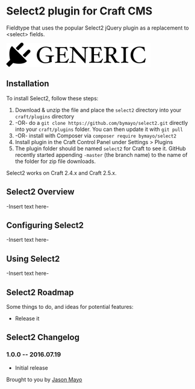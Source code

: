 # Select2 plugin for Craft CMS

Fieldtype that uses the popular Select2 jQuery plugin as a replacement to &lt;select&gt; fields.

![Screenshot](resources/screenshots/plugin_logo.png)

## Installation

To install Select2, follow these steps:

1. Download & unzip the file and place the `select2` directory into your `craft/plugins` directory
2.  -OR- do a `git clone https://github.com/bymayo/select2.git` directly into your `craft/plugins` folder.  You can then update it with `git pull`
3.  -OR- install with Composer via `composer require bymayo/select2`
4. Install plugin in the Craft Control Panel under Settings > Plugins
5. The plugin folder should be named `select2` for Craft to see it.  GitHub recently started appending `-master` (the branch name) to the name of the folder for zip file downloads.

Select2 works on Craft 2.4.x and Craft 2.5.x.

## Select2 Overview

-Insert text here-

## Configuring Select2

-Insert text here-

## Using Select2

-Insert text here-

## Select2 Roadmap

Some things to do, and ideas for potential features:

* Release it

## Select2 Changelog

### 1.0.0 -- 2016.07.19

* Initial release

Brought to you by [Jason Mayo](bymayo.co.uk)
